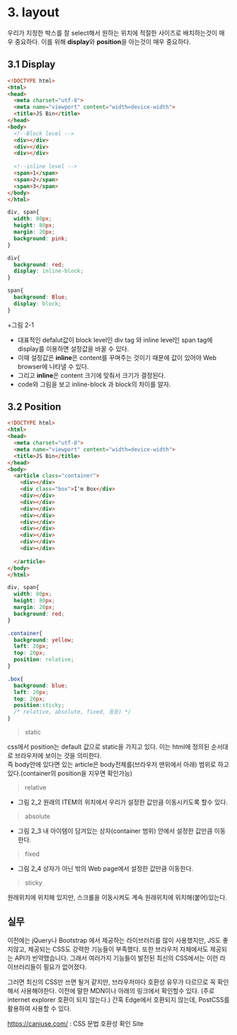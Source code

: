 # 3. layout
우리가 지정한 박스를 잘 select해서 원하는 위치에 적절한 사이즈로 배치하는것이 매우 중요하다. 이를 위해 **display**와 **position**을 아는것이 매우 중요하다.

## 3.1 Display
```html
<!DOCTYPE html>
<html>
<head>
  <meta charset="utf-8">
  <meta name="viewport" content="width=device-width">
  <title>JS Bin</title>
</head>
<body>
  <!--Block level -->
  <div></div>
  <div></div>
  <div></div>
 
  <!--inline level -->
  <span>1</span>
  <span>2</span>
  <span>3</span>
</body>
</html>
```
```css
div, span{
  width: 80px;
  height: 80px;
  margin: 20px;
  background: pink;
}

div{
  background: red;
  display: inline-block;
}

span{
  background: Blue;
  display: block;
}
```
+그림 2-1
+ 대표적인 defalut값이 block level인 div tag 와 inline level인 span tag에 display를 이용하면 설정값을 바꿀 수 있다.
+ 이때 설정값은 **inline**은 content를 꾸며주는 것이기 때문에 값이 있어야 Web browser에 나타낼 수 있다.
+ 그리고 **inline**은 content 크기에 맞춰서 크기가 결정된다.
+ code와 그림을 보고 inline-block 과 block의 차이를 알자.

## 3.2 Position
```html
<!DOCTYPE html>
<html>
<head>
  <meta charset="utf-8">
  <meta name="viewport" content="width=device-width">
  <title>JS Bin</title>
</head>
<body>
  <article class="container">
    <div></div>
    <div class="box">I'm Box</div>
    <div></div>
    <div></div>
    <div></div>
    <div></div>
    <div></div>
    <div></div>
    <div></div>
    <div></div>
    <div></div>
    
  </article>
</body>
</html>
```
```css
div, span{
  width: 80px;
  height: 80px;
  margin: 20px;
  background: red;
}

.container{
  background: yellow;
  left: 20px;
  top: 20px;
  position: relative;
}

.box{
  background: blue;
  left: 20px;
  top: 20px;
  position:sticky;
  /* relative, absolute, fixed, 등등) */
}
```
> static

css에서 position는 default 값으로 static을 가지고 있다. 이는 html에 정의된 순서대로 브라우저에 보이는 것을 의미한다. <br>
즉 body안에 있다면 있는 article은 body전체를(브라우저 맨위에서 아래) 범위로 하고 있다.(container의 position을 지우면 확인가능)

> relative

+ 그림 2_2
원래의 ITEM의 위치에서 우리가 설정한 값만큼 이동시키도록 할수 있다.

> absolute

+ 그림 2_3
내 아이템이 담겨있는 상자(container 범위) 안에서 설정한 값만큼 이동한다.

> fixed

+ 그림 2_4
상자가 아닌 밖의 Web page에서 설정한 값만큼 이동한다.

> sticky

원래위치에 위치해 있지만, 스크롤을 이동시켜도 계속 원래위치에 위치해(붙어)있는다.

## 실무
이전에는 jQuery나 Bootstrap 에서 제공하는 라이브러리를 많이 사용했지만, JS도 좋지않고, 제공되는 CSS도 강력한 기능들이 부족했다.
또한 브라우저 자체에서도 제공되는 API가 빈약했습니다. 그래서 여러가지 기능들이 발전된 최신의 CSS에서는 이런 라이브러리들이 필요가 없어졌다. 

그러면 최신의 CSS만 쓰면 될거 같지만, 브라우저마다 호환성 유무가 다르므로 꼭 확인해서 사용해야한다.
이전에 말한 MDN이나 아래의 링크에서 확인할수 있다. (주로 internet explorer 호환이 되지 않는다.)
간혹 Edge에서 호환되지 않는데, PostCSS를 활용하여 사용할 수 있다.<br>

https://caniuse.com/  : CSS 문법 호환성 확인 Site
